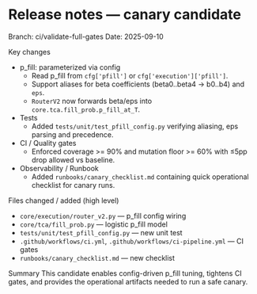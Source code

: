 # Release notes — canary candidate

Branch: ci/validate-full-gates
Date: 2025-09-10

Key changes
- p_fill: parameterized via config
  - Read p_fill from `cfg['pfill']` or `cfg['execution']['pfill']`.
  - Support aliases for beta coefficients (beta0..beta4 → b0..b4) and `eps`.
  - `RouterV2` now forwards beta/eps into `core.tca.fill_prob.p_fill_at_T`.
- Tests
  - Added `tests/unit/test_pfill_config.py` verifying aliasing, eps parsing and precedence.
- CI / Quality gates
  - Enforced coverage >= 90% and mutation floor >= 60% with ≤5pp drop allowed vs baseline.
- Observability / Runbook
  - Added `runbooks/canary_checklist.md` containing quick operational checklist for canary runs.

Files changed / added (high level)
- `core/execution/router_v2.py` — p_fill config wiring
- `core/tca/fill_prob.py` — logistic p_fill model
- `tests/unit/test_pfill_config.py` — new unit test
- `.github/workflows/ci.yml`, `.github/workflows/ci-pipeline.yml` — CI gates
- `runbooks/canary_checklist.md` — new checklist

Summary
This candidate enables config-driven p_fill tuning, tightens CI gates, and provides the operational artifacts needed to run a safe canary.
